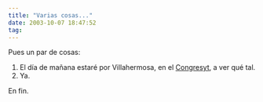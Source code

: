 ```yaml
---
title: "Varias cosas..."
date: 2003-10-07 18:47:52
tag: 
---
```

<p>Pues un par de cosas:
</p>
<ol>
<li>El día de mañana estaré por Villahermosa, en el <a href="http://web.archive.org/web/20031017200540/http://www.congresosyt.com/">Congresyt</a>, a ver qué tal.</li>
<li>Ya.</li>
</ol>
<p>
En fin. </p>
